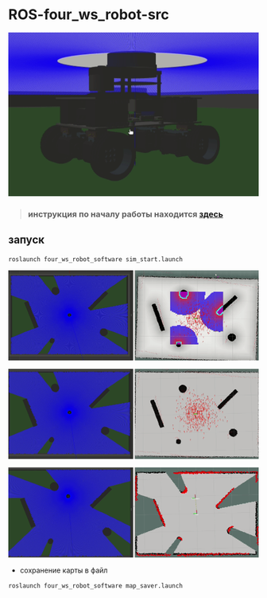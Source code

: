 # ROS-four_ws_robot-src

<p align="center">
<img src="docs/model.gif">
</p>

> ### инструкция по началу работы находится [здесь](docs/DEVELOPMENT.md)

## запуск

```bash
roslaunch four_ws_robot_software sim_start.launch
```

<p align="center">
<img src="docs/navigation.gif">
</p>

<p align="center">
<img src="docs/localization.gif">
</p>

<p align="center">
<img src="docs/slam_gmapping.gif">
</p>

* сохранение карты в файл

```bash
roslaunch four_ws_robot_software map_saver.launch
```